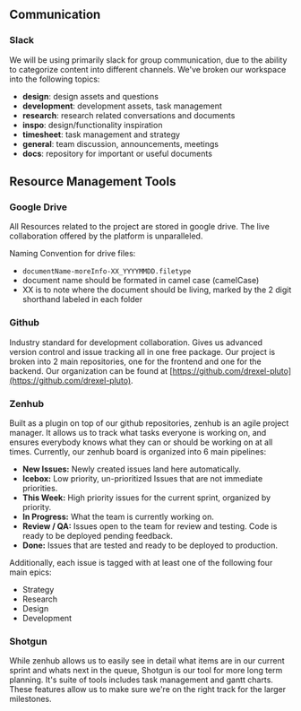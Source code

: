## Communication

### Slack

We will be using primarily slack for group communication, due to the ability to categorize content into different channels. We've broken our workspace into the following topics:

- **design**: design assets and questions
- **development**: development assets, task management
- **research**: research related conversations and documents
- **inspo**: design/functionality inspiration 
- **timesheet**: task management and strategy
- **general**: team discussion, announcements, meetings
- **docs**: repository for important or useful documents

## Resource Management Tools

### Google Drive

All Resources related to the project are stored in google drive. The live collaboration offered by the platform is unparalleled. 

Naming Convention for drive files: 

- `documentName-moreInfo-XX_YYYYMMDD.filetype`
- document name should be formated in camel case (camelCase)
- XX is to note where the document should be living, marked by the 2 digit shorthand labeled in each folder

### Github

Industry standard for development collaboration. Gives us advanced version control and issue tracking all in one free package. Our project is broken into 2 main repositories, one for the frontend and one for the backend. Our organization can be found at [https://github.com/drexel-pluto](https://github.com/drexel-pluto).

### Zenhub

Built as a plugin on top of our github repositories, zenhub is an agile project manager. It allows us to track what tasks everyone is working on, and ensures everybody knows what they can or should be working on at all times. Currently, our zenhub board is organized into 6 main pipelines:

- **New Issues:** Newly created issues land here automatically.
- **Icebox:** Low priority, un-prioritized Issues that are not immediate priorities.
- **This Week:** High priority issues for the current sprint, organized by priority.
- **In Progress:** What the team is currently working on.
- **Review / QA:** Issues open to the team for review and testing. Code is ready to be deployed pending feedback.
- **Done:** Issues that are tested and ready to be deployed to production.

Additionally, each issue is tagged with at least one of the following four main epics:

- Strategy
- Research
- Design
- Development

### Shotgun

While zenhub allows us to easily see in detail what items are in our current sprint and whats next in the queue, Shotgun is our tool for more long term planning. It's suite of tools includes task management and gantt charts. These features allow us to make sure we're on the right track for the larger milestones. 

